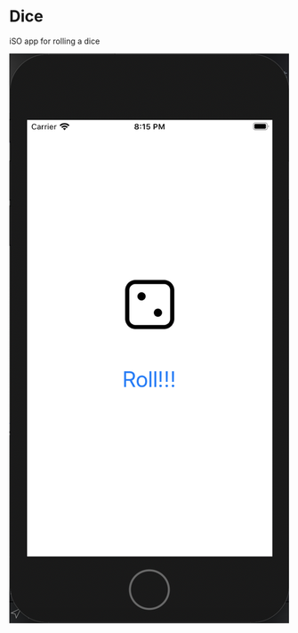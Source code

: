 # Dice

iSO app for rolling a dice

![test image size](https://github.com/benbrumpton/Dice/blob/master/Screenshot_2020-04-25_at_20.15.42.png)<!-- .element height="50%" width="50%" -->
